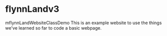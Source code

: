 # flynnLandv3
mflynnLandWebsiteClassDemo
This is an example website to use the things we've learned so far to code a basic webpage.
